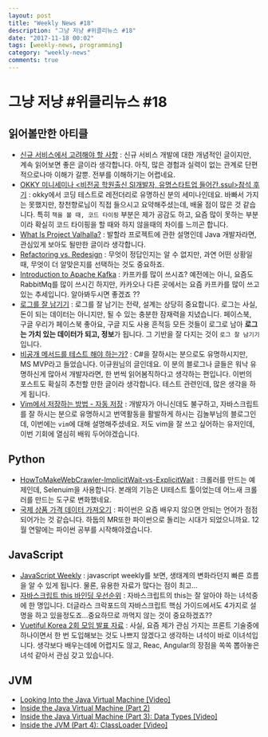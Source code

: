```yaml
---
layout: post
title: "Weekly News #18"
description: "그냥 저냥 #위클리뉴스 #18"
date: "2017-11-18 00:02"
tags: [weekly-news, programming]
category: "weekly-news"
comments: true
---
```


# 그냥 저냥 #위클리뉴스 #18

## 읽어볼만한 아티클

- [신규 서비스에서 고려해야 할 사항](http://kwonnam.pe.kr/wiki/web/%EC%8B%A0%EA%B7%9C%EC%84%9C%EB%B9%84%EC%8A%A4) : 신규 서비스 개발에 대한 개념적인 글이지만, 계속 읽어보면 좋은 글이라 생각합니다. 아직, 많은 경험과 실력이 없는 관계로 단편적으로나마 이해가 갈뿐. 전부를 이해하기는 어렵네요. 
- [OKKY 미니세미나 <비전공 학원출신 SI개발자, 유명스타트업 들어간.ssul>참석 후기](http://jojoldu.tistory.com/247) : okky에서 코딩 테스트로 레전더리로 유명하신 분의 세미나인데요. 바빠서 가지는 못했지만, 창천향로님이 직접 들으시고 요약해주셨는데, 배울 점이 많은 것 같습니다. 특히 `책을 볼 때, 코드 타이핑` 부분은 제가 공감도 하고, 요즘 많이 못하는 부분이라 확실히 코드 타이핑을 할 때와 하지 않을때의 차이를 느끼곤 합니다. 
- [What Is Project Valhalla?](https://dzone.com/articles/what-is-project-valhalla) : 발할라 프로젝트에 관한 설명인데 Java 개발자라면, 관심있게 보아도 될만한 글이라 생각합니다. 
- [Refactoring vs. Redesign](https://www.javacodegeeks.com/2017/11/refactoring-vs-redesign.html) : 무엇이 정답인지는 알 수 없지만, 과연 어떤 상황일때, 무엇이 더 알맞은지를 선택하는 것도 중요하죠.
- [Introduction to Apache Kafka](https://www.javacodegeeks.com/2017/11/introduction-apache-kafka.html) : 카프카를 많이 쓰시죠? 예전에는 아니, 요즘도 RabbitMq를 많이 쓰시긴 하지만, 카카오나 다른 곳에서는 요즘 카프카를 많이 쓰고 있는 추세입니다. 알아봐두시면 좋겠죠 ??
- [로그를 잘 남기기](http://ash84.net/2017/09/29/how-do-you-keep-your-logs/) : 로그를 잘 남기는 전략, 설계는 상당히 중요합니다. 로그는 사실, 돈이 되는 데이터는 아니지만, 될 수 있는 충분한 잠재력을 지녔습니다. 페이스북, 구글 우리가 페이스북 좋아요, 구글 지도 사용 흔적등 모든 것들이 로그로 남아 **로그는 가치 있는 데이터가 되고, 정보**가 됩니다. 그 기반을 잘 다지는 것이 `로그 잘 남기기`입니다. 
- [비공개 메서드를 테스트 해야 하는가?](https://justhackem.wordpress.com/2017/09/29/should-private-methods-be-tested/) : C#을 잘하시는 분으로도 유명하시지만, MS MVP라고 들었습니다. 이규원님의 글인데요. 이 분의 블로그나 글들은 워낙 유명하신게 많아서 개발자라면, 한 번씩 읽어봄직하다고 생각하는 편입니다. 이번의 포스트도 확실히 추천할 만한 글이라 생각합니다. 테스트 관련인데, 많은 생각을 하게 됩니다.
- [Vim에서 저장하는 방법 - 자동 저장](https://nolboo.kim/blog/2017/09/14/vim-write-autosave/) : 개발자가 아니신데도 불구하고, 자바스크립트를 잘 하시는 분으로 유명하시고 번역활동을 활발하게 하시는 김놀부님의 블로그인데, 이번에는 `vim`에 대해 설명해주셨네요. 저도 vim을 잘 쓰고 싶어하는 유저인데, 이번 기회에 열심히 배워 두어야겠습니다.

## Python

- [HowToMakeWebCrawler-ImplicitWait-vs-ExplicitWait](https://beomi.github.io/2017/10/29/HowToMakeWebCrawler-ImplicitWait-vs-ExplicitWait/) : 크롤러를 만드는 예제인데, Selenuim을 사용합니다. 본래의 기능은 UI테스트 툴이었는데 어느새 크롤러를 만드는 도구로 변화했네요. 
- [국제 상품 가격 데이터 가져오기](https://financedata.github.io/posts/global-commodity-price.html) : 파이썬은 요즘 배우지 않으면 안되는 언어가 점점 되어가는 것 같습니다. 하둡의 MR또한 파이썬으로 돌리는 시대가 되었으니까요. 12월 연말에는 파이썬 공부를 시작해야겠습니다. 

## JavaScript

- [JavaScript Weekly](http://javascriptweekly.com/issues/360) : javascript weekly를 보면, 생태계의 변화라던지 빠른 흐름을 알 수 있게 됩니다. 물론, 유용한 자료가 많다는 점이 최고...
- [자바스크립트 this 바인딩 우선순위](http://blog.jeonghwan.net/2017/10/22/js-context-binding.html) : 자바스크립트의 this는 잘 알아야 하는 녀석중에 한 명입니다. 더글라스 크락포드의 자바스크립트 핵심 가이드에서도 4가지로 설명을 하고 있을정도죠...중요하므로 까먹지 않는 것이 중요하겠죠??
- [Vuetiful Korea 2회 모임 발표 자료](https://vuejs-kr.github.io/vue/meetup/vuetiful/korea/2017/11/06/meet-up-2nd-slide/) : 사실, 요즘 제가 관심 가지는 프론트 기술중에 하나이면서 한 번 도입해보는 것도 나쁘지 않겠다고 생각하는 녀석이 바로 이녀석입니다. 생각보다 배우는데에 어렵지도 않고, Reac, Angular의 장점을 쏙쏙 뽑아놓은 녀석 같아서 관심 갖고 있습니다.

## JVM

- [Looking Into the Java Virtual Machine [Video]](https://dzone.com/articles/what-is-jvm-look-in-to-java-virtual-machine)
- [Inside the Java Virtual Machine (Part 2)](https://dzone.com/articles/inside-java-virtual-machine-part-02)
- [Inside the Java Virtual Machine (Part 3): Data Types [Video]](https://dzone.com/articles/inside-java-virtual-machine-part-03-data-types)
- [Inside the JVM (Part 4): ClassLoader [Video]](https://dzone.com/articles/inside-the-jvm-part-4-classloader)


